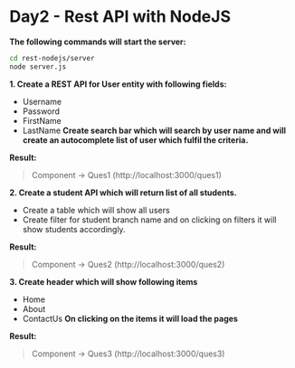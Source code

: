 # Day2 - Rest API with NodeJS
**The following commands will start the server:**
```sh
cd rest-nodejs/server
node server.js
```
**1. Create a REST API for User entity with following fields:**
* Username
* Password
* FirstName
* LastName
**Create search bar which will search by user name and will create an autocomplete list of user which fulfil the criteria.**

**Result:**
  >Component -> Ques1
  >(http://localhost:3000/ques1)


**2. Create a student API which will return list of all students.** 
* Create a table which will show all users
* Create filter for student branch name and on clicking on filters it will show students accordingly.

**Result:**
  >Component -> Ques2
  >(http://localhost:3000/ques2)

**3. Create header which will show following items**
* Home
* About
* ContactUs
**On clicking on the items it will load the pages**

**Result:**
  >Component -> Ques3
  >(http://localhost:3000/ques3)
